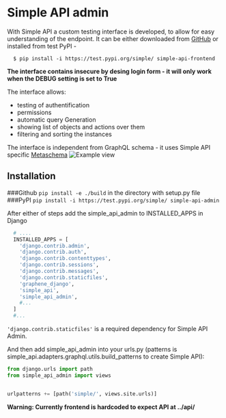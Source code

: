 # Simple API admin

With Simple API a custom testing interface is developed, to allow for easy understanding of the endpoint.
It can be either downloaded from [GitHub](https://github.com/ladal1/simple_api_admin) or installed from test PyPI - 
```shell
  $ pip install -i https://test.pypi.org/simple/ simple-api-frontend
```

**The interface contains insecure by desing login form - it will only work when the DEBUG setting is set to True**

The interface allows:
- testing of authentification
- permissions 
- automatic query Generation
- showing list of objects and actions over them
- filtering and sorting the instances

The interface is independent from GraphQL schema - it uses Simple API specific [Metaschema](tutorial/metaschema.md)
![Example view](assets/SimpleAPIAdmin.png)

## Installation
###Github
`pip install -e ./build` in the directory with setup.py file
###PyPI
`pip install -i https://test.pypi.org/simple/ simple-api-admin`

After either of steps add the simple_api_admin to INSTALLED_APPS in Django
```python
  # ....
  INSTALLED_APPS = [
    'django.contrib.admin',
    'django.contrib.auth',
    'django.contrib.contenttypes',
    'django.contrib.sessions',
    'django.contrib.messages',
    'django.contrib.staticfiles',
    'graphene_django',
    'simple_api',
    'simple_api_admin',
    #...
  ]
  #...
```
```'django.contrib.staticfiles'```  is a required dependency for Simple API Admin.


And then add simple_api_admin into your urls.py (patterns is simple_api.adapters.graphql.utils.build_patterns to create Simple API):

```python
from django.urls import path
from simple_api_admin import views


urlpatterns += [path('simple/', views.site.urls)]
```

**Warning: Currently frontend is hardcoded to expect API at ../api/**